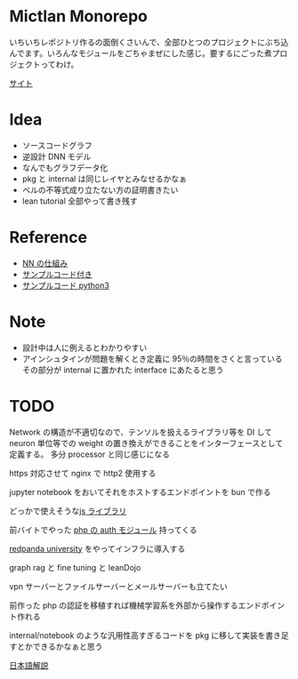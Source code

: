 # Mictlan Monorepo

いちいちレポジトリ作るの面倒くさいんで、全部ひとつのプロジェクトにぶち込んでます。いろんなモジュールをごちゃまぜにした感じ。要するにごった煮プロジェクトってわけ。

[サイト](https://mictlan.share.zrok.io/phpdemo/index.php)

# Idea

- ソースコードグラフ
- 逆設計 DNN モデル
- なんでもグラフデータ化
- pkg と internal は同じレイヤとみなせるかなぁ
- ベルの不等式成り立たない方の証明書きたい
- lean tutorial 全部やって書き残す

# Reference

- [NN の仕組み](https://www.3blue1brown.com/topics/neural-networks)
- [サンプルコード付き](http://neuralnetworksanddeeplearning.com/chap1.html)
- [サンプルコード python3](https://github.com/unexploredtest/neural-networks-and-deep-learning)

# Note

- 設計中は人に例えるとわかりやすい
- アインシュタインが問題を解くとき定義に 95％の時間をさくと言っている
  その部分が internal に置かれた interface にあたると思う

# TODO

Network の構造が不適切なので、テンソルを扱えるライブラリ等を DI して
neuron 単位等での weight の置き換えができることをインターフェースとして定義する。
多分 processor と同じ感じになる

https 対応させて nginx で http2 使用する

jupyter notebook をおいてそれをホストするエンドポイントを bun で作る

どっかで使えそうな[js ライブラリ](https://github.com/statelyai/xstate)

前バイトでやった [php の auth モジュール](https://github.com/SpicyIslandFruits/koemade) 持ってくる

[redpanda university](https://university.redpanda.com/) をやってインフラに導入する

graph rag と fine tuning と leanDojo

vpn サーバーとファイルサーバーとメールサーバーも立てたい

前作った php の認証を移植すれば機械学習系を外部から操作するエンドポイント作れる

internal/notebook のような汎用性高すぎるコードを pkg に移して実装を書き足すとかできるかなぁと思う

[日本語解説](https://lean-ja.github.io/lean-by-example/)
